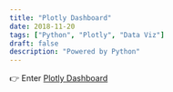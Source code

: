 ```yaml
---
title: "Plotly Dashboard"
date: 2018-11-20
tags: ["Python", "Plotly", "Data Viz"]
draft: false
description: "Powered by Python"
---
```

👉 Enter [Plotly Dashboard](https://plot.ly/dashboard/ginqg:8/present)

